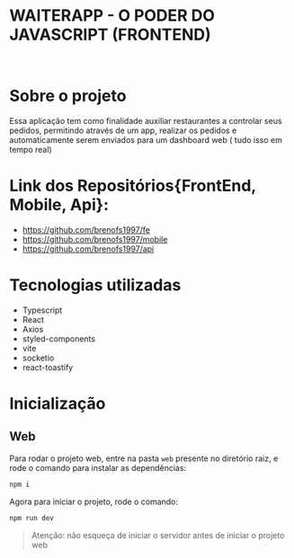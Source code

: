 # WAITERAPP - O PODER DO JAVASCRIPT (FRONTEND)

<br>

# Sobre o projeto
Essa aplicação tem como finalidade auxiliar restaurantes a controlar seus pedidos, permitindo através de um app, realizar os pedidos e automaticamente serem enviados para um dashboard web ( tudo isso em tempo real)

# Link dos Repositórios{FrontEnd, Mobile, Api}:
- https://github.com/brenofs1997/fe
- https://github.com/brenofs1997/mobile
- https://github.com/brenofs1997/api

# Tecnologias utilizadas
- Typescript
- React
- Axios
- styled-components
- vite
- socketio
- react-toastify

# Inicialização

## Web
Para rodar o projeto web, entre na pasta `web` presente no diretório raiz, e rode o comando para instalar as dependências:
```bash
npm i
```
Agora para iniciar o projeto, rode o comando:
```bash
npm run dev
```
> Atenção: não esqueça de iniciar o servidor antes de iniciar o projeto web
